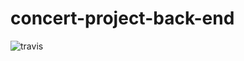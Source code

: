 # concert-project-back-end

![travis](https://travis-ci.com/lilliangales-401-advanced-javascript/concert-project-back-end)
